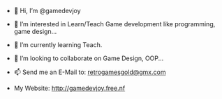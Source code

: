 - 👋 Hi, I’m @gamedevjoy
- 👀 I’m interested in Learn/Teach Game development like programming, game design...
- 🌱 I’m currently learning Teach.
- 💞️ I’m looking to collaborate on Game Design, OOP...
- 📫 Send me an E-Mail to: retrogamesgold@gmx.com

- My Website: http://gamedevjoy.free.nf

<!---
gamedevjoy/gamedevjoy is a ✨ special ✨ repository because its `README.md` (this file) appears on your GitHub profile.
You can click the Preview link to take a look at your changes.
--->

